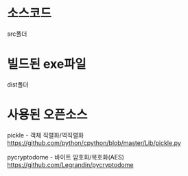 # 소스코드
 src폴더

# 빌드된 exe파일
 dist폴더
 
# 사용된 오픈소스

pickle - 객체 직렬화/역직렬화   https://github.com/python/cpython/blob/master/Lib/pickle.py

pycryptodome - 바이트 암호화/복호화(AES) https://github.com/Legrandin/pycryptodome
